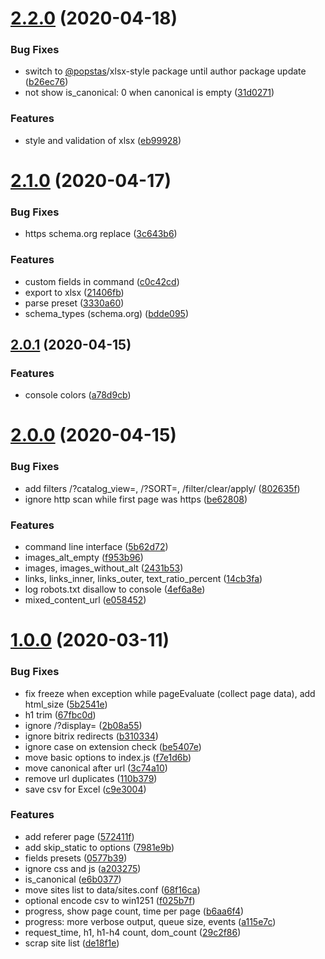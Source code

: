 # [2.2.0](https://github.com/viasite/sites-scraper/compare/v2.1.0...v2.2.0) (2020-04-18)


### Bug Fixes

*  switch to [@popstas](https://github.com/popstas)/xlsx-style package until author package update ([b26ec76](https://github.com/viasite/sites-scraper/commit/b26ec76))
* not show is_canonical: 0 when canonical is empty ([31d0271](https://github.com/viasite/sites-scraper/commit/31d0271))


### Features

* style and validation of xlsx ([eb99928](https://github.com/viasite/sites-scraper/commit/eb99928))



# [2.1.0](https://github.com/viasite/sites-scraper/compare/v2.0.1...v2.1.0) (2020-04-17)


### Bug Fixes

* https schema.org replace ([3c643b6](https://github.com/viasite/sites-scraper/commit/3c643b6))


### Features

* custom fields in command ([c0c42cd](https://github.com/viasite/sites-scraper/commit/c0c42cd))
* export to xlsx ([21406fb](https://github.com/viasite/sites-scraper/commit/21406fb))
* parse preset ([3330a60](https://github.com/viasite/sites-scraper/commit/3330a60))
* schema_types (schema.org) ([bdde095](https://github.com/viasite/sites-scraper/commit/bdde095))



## [2.0.1](https://github.com/viasite/sites-scraper/compare/v2.0.0...v2.0.1) (2020-04-15)


### Features

* console colors ([a78d9cb](https://github.com/viasite/sites-scraper/commit/a78d9cb))



# [2.0.0](https://github.com/viasite/sites-scraper/compare/v1.0.0...v2.0.0) (2020-04-15)


### Bug Fixes

* add filters /?catalog_view=, /?SORT=, /filter/clear/apply/ ([802635f](https://github.com/viasite/sites-scraper/commit/802635f))
* ignore http scan while first page was https ([be62808](https://github.com/viasite/sites-scraper/commit/be62808))


### Features

* command line interface ([5b62d72](https://github.com/viasite/sites-scraper/commit/5b62d72))
* images_alt_empty ([f953b96](https://github.com/viasite/sites-scraper/commit/f953b96))
* images, images_without_alt ([2431b53](https://github.com/viasite/sites-scraper/commit/2431b53))
* links, links_inner, links_outer, text_ratio_percent ([14cb3fa](https://github.com/viasite/sites-scraper/commit/14cb3fa))
* log robots.txt disallow to console ([4ef6a8e](https://github.com/viasite/sites-scraper/commit/4ef6a8e))
* mixed_content_url ([e058452](https://github.com/viasite/sites-scraper/commit/e058452))



# [1.0.0](https://github.com/viasite/sites-scraper/compare/de18f1e...v1.0.0) (2020-03-11)


### Bug Fixes

* fix freeze when exception while pageEvaluate (collect page data), add html_size ([5b2541e](https://github.com/viasite/sites-scraper/commit/5b2541e))
* h1 trim ([67fbc0d](https://github.com/viasite/sites-scraper/commit/67fbc0d))
* ignore /?display= ([2b08a55](https://github.com/viasite/sites-scraper/commit/2b08a55))
* ignore bitrix redirects ([b310334](https://github.com/viasite/sites-scraper/commit/b310334))
* ignore case on extension check ([be5407e](https://github.com/viasite/sites-scraper/commit/be5407e))
* move basic options to index.js ([f7e1d6b](https://github.com/viasite/sites-scraper/commit/f7e1d6b))
* move canonical after url ([3c74a10](https://github.com/viasite/sites-scraper/commit/3c74a10))
* remove url duplicates ([110b379](https://github.com/viasite/sites-scraper/commit/110b379))
* save csv for Excel ([c9e3004](https://github.com/viasite/sites-scraper/commit/c9e3004))


### Features

* add referer page ([572411f](https://github.com/viasite/sites-scraper/commit/572411f))
* add skip_static to options ([7981e9b](https://github.com/viasite/sites-scraper/commit/7981e9b))
* fields presets ([0577b39](https://github.com/viasite/sites-scraper/commit/0577b39))
* ignore css and js ([a203275](https://github.com/viasite/sites-scraper/commit/a203275))
* is_canonical ([e6b0377](https://github.com/viasite/sites-scraper/commit/e6b0377))
* move sites list to data/sites.conf ([68f16ca](https://github.com/viasite/sites-scraper/commit/68f16ca))
* optional encode csv to win1251 ([f025b7f](https://github.com/viasite/sites-scraper/commit/f025b7f))
* progress, show page count, time per page ([b6aa6f4](https://github.com/viasite/sites-scraper/commit/b6aa6f4))
* progress: more verbose output, queue size, events ([a115e7c](https://github.com/viasite/sites-scraper/commit/a115e7c))
* request_time, h1, h1-h4 count, dom_count ([29c2f86](https://github.com/viasite/sites-scraper/commit/29c2f86))
* scrap site list ([de18f1e](https://github.com/viasite/sites-scraper/commit/de18f1e))



